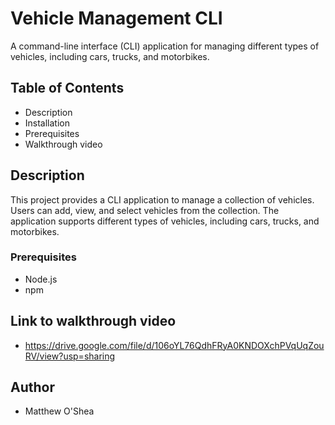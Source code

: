 # Vehicle Management CLI

A command-line interface (CLI) application for managing different types of vehicles, including cars, trucks, and motorbikes.

## Table of Contents
- Description
- Installation
- Prerequisites
- Walkthrough video
  
## Description

This project provides a CLI application to manage a collection of vehicles. Users can add, view, and select vehicles from the collection. The application supports different types of vehicles, including cars, trucks, and motorbikes.


### Prerequisites
- Node.js
- npm

## Link to walkthrough video
- https://drive.google.com/file/d/106oYL76QdhFRyA0KNDOXchPVqUqZouRV/view?usp=sharing

## Author
- Matthew O'Shea
